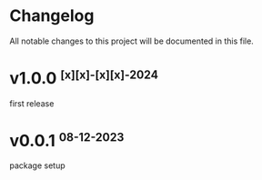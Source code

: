 # Changelog

All notable changes to this project will be documented in this file.

# v1.0.0 <small><sup>[x][x]-[x][x]-2024</sup></small>

first release

# v0.0.1 <small><sup>08-12-2023</sup></small>

package setup

